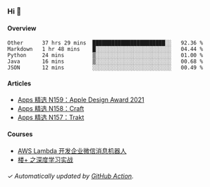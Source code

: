 ### Hi 👋

#### Overview

<!--START_SECTION:waka-->
```text
Other      37 hrs 29 mins  ███████████████████████░░   92.36 % 
Markdown   1 hr 48 mins    █░░░░░░░░░░░░░░░░░░░░░░░░   04.44 % 
Python     24 mins         ▒░░░░░░░░░░░░░░░░░░░░░░░░   01.00 % 
Java       16 mins         ▒░░░░░░░░░░░░░░░░░░░░░░░░   00.68 % 
JSON       12 mins         ░░░░░░░░░░░░░░░░░░░░░░░░░   00.49 % 
```
<!--END_SECTION:waka-->

#### Articles

<!-- BLOG:START -->
- [Apps 精选 N159：Apple Design Award 2021](https://huhuhang.com/post/product-hunt/product-hunt-n159)
- [Apps 精选 N158：Craft](https://huhuhang.com/post/product-hunt/product-hunt-n158)
- [Apps 精选 N157：Trakt](https://huhuhang.com/post/product-hunt/product-hunt-n157)
<!-- BLOG:END -->

#### Courses

<!-- SYL:START -->
- [AWS Lambda 开发企业微信消息机器人](https://lanqiao.cn/courses/2868)
- [楼+ 之深度学习实战](https://lanqiao.cn/courses/2617)
<!-- SYL:END -->

###### ✓ Automatically updated by [GitHub Action](https://github.com/huhuhang/huhuhang/actions).
